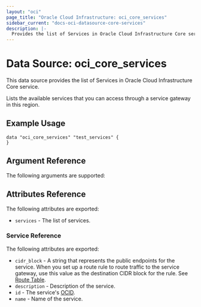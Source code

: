 ```yaml
---
layout: "oci"
page_title: "Oracle Cloud Infrastructure: oci_core_services"
sidebar_current: "docs-oci-datasource-core-services"
description: |-
  Provides the list of Services in Oracle Cloud Infrastructure Core service
---
```


# Data Source: oci_core_services
This data source provides the list of Services in Oracle Cloud Infrastructure Core service.

Lists the available services that you can access through a service gateway in this region.


## Example Usage

```hcl
data "oci_core_services" "test_services" {
}
```

## Argument Reference

The following arguments are supported:



## Attributes Reference

The following attributes are exported:

* `services` - The list of services.

### Service Reference

The following attributes are exported:

* `cidr_block` - A string that represents the public endpoints for the service. When you set up a route rule to route traffic to the service gateway, use this value as the destination CIDR block for the rule. See [Route Table](https://docs.cloud.oracle.com/iaas/api/#/en/iaas/20160918/RouteTable/). 
* `description` - Description of the service. 
* `id` - The service's [OCID](https://docs.cloud.oracle.com/iaas/Content/General/Concepts/identifiers.htm).
* `name` - Name of the service.

